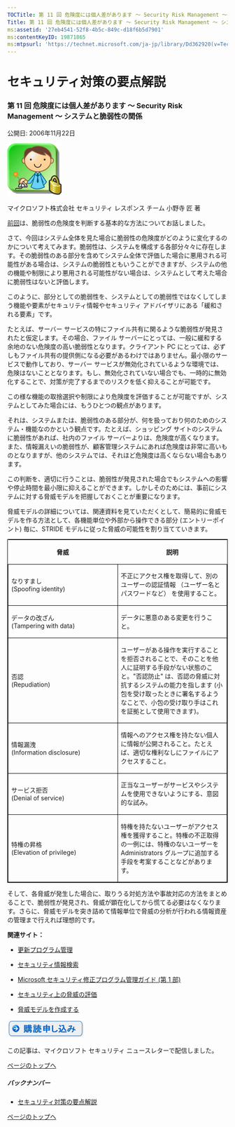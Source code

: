 ```yaml
---
TOCTitle: 第 11 回 危険度には個人差があります ～ Security Risk Management ～ システムと脆弱性の関係
Title: 第 11 回 危険度には個人差があります ～ Security Risk Management ～ システムと脆弱性の関係
ms:assetid: '27eb4541-52f8-4b5c-849c-d18f6b5d7901'
ms:contentKeyID: 19871865
ms:mtpsurl: 'https://technet.microsoft.com/ja-jp/library/Dd362920(v=TechNet.10)'
---
```


セキュリティ対策の要点解説
==========================

### 第 11 回 危険度には個人差があります ～ Security Risk Management ～ システムと脆弱性の関係

公開日: 2006年11月22日

![](images/Dd362920.SecPoint(ja-jp,TechNet.10).gif)

マイクロソフト株式会社
セキュリティ レスポンス チーム
小野寺 匠 著

[前回](https://technet.microsoft.com/ja-jp/library/fc0c06dd-be94-4620-a7f6-38b3971f0627(v=TechNet.10))は、脆弱性の危険度を判断する基本的な方法についてお話しました。

さて、今回はシステム全体を見た場合に脆弱性の危険度がどのように変化するのかについて考えてみます。脆弱性は、システムを構成する各部分々々に存在します。その脆弱性のある部分を含めてシステム全体で評価した場合に悪用される可能性がある場合は、システムの脆弱性ともいうことができますが、システムの他の機能や制限により悪用される可能性がない場合は、システムとして考えた場合に脆弱性はないと評価します。

このように、部分としての脆弱性を、システムとしての脆弱性ではなくしてしまう機能や要素がセキュリティ情報やセキュリティ アドバイザリにある「緩和される要素」です。

たとえば、サーバー サービスの特にファイル共有に関るような脆弱性が発見されたと仮定します。その場合、ファイル サーバーにとっては、一般に緩和する余地のない危険度の高い脆弱性となります。クライアント PC にとっては、必ずしもファイル共有の提供側になる必要があるわけではありません。最小限のサービスで動作しており、サーバー サービスが無効化されているような環境では、危険はないこととなります。もし、無効化されていない場合でも、一時的に無効化することで、対策が完了するまでのリスクを低く抑えることが可能です。

この様な機能の取捨選択や制限により危険度を評価することが可能ですが、システムとしてみた場合には、もうひとつの観点があります。

それは、システムまたは、脆弱性のある部分が、何を扱っており何のためのシステム・機能なのかという観点です。たとえば、ショッピング サイトのシステムに脆弱性があれば、社内のファイル サーバーよりは、危険度が高くなります。また、情報漏えいの脆弱性が、顧客管理システムにあれば危険度は非常に高いものとなりますが、他のシステムでは、それほど危険度は高くならない場合もあります。

この判断を、適切に行うことは、脆弱性が発見された場合でもシステムへの影響や停止時間を最小限に抑えることができます。しかしそのためには、事前にシステムに対する脅威モデルを把握しておくことが重要になります。

脅威モデルの詳細については、関連資料を見ていただくとして、簡易的に脅威モデルを作る方法として、各機能単位や外部から操作できる部分 (エントリーポイント) 毎に、STRIDE モデルに従った脅威の可能性を割り当てていきます。

<p> </p>
<table style="border:1px solid black;">
<colgroup>
<col width="50%" />
<col width="50%" />
</colgroup>
<thead>
<tr class="header">
<th><p>脅威</p></th>
<th><p>説明</p></th>
</tr>
</thead>
<tbody>
<tr class="odd">
<td style="border:1px solid black;"><p>なりすまし<br />
(Spoofing identity)</p></td>
<td style="border:1px solid black;"><p>不正にアクセス権を取得して、別のユーザーの認証情報 （ユーザー名とパスワードなど） を使用すること。</p></td>
</tr>  
<tr class="even">
<td style="border:1px solid black;"><p>データの改ざん<br />
(Tampering with data)</p></td>
<td style="border:1px solid black;"><p>データに悪意のある変更を行うこと。</p></td>
</tr>  
<tr class="odd">
<td style="border:1px solid black;"><p>否認<br />
(Repudiation)</p></td>
<td style="border:1px solid black;"><p>ユーザーがある操作を実行することを拒否されることで、そのことを他人に証明する手段がない状態のこと。&quot;否認防止&quot; は、否認の脅威に対抗するシステムの能力を指します (小包を受け取ったときに署名するようなことで、小包の受け取り手はこれを証拠として使用できます)。</p></td>
</tr>  
<tr class="even">
<td style="border:1px solid black;"><p>情報漏洩<br />
(Information disclosure)</p></td>
<td style="border:1px solid black;"><p>情報へのアクセス権を持たない個人に情報が公開されること。たとえば、適切な権利なしにファイルにアクセスすること。</p></td>
</tr>  
<tr class="odd">
<td style="border:1px solid black;"><p>サービス拒否<br />
(Denial of service)</p></td>
<td style="border:1px solid black;"><p>正当なユーザーがサービスやシステムを使用できないようにする、意図的な試み。</p></td>
</tr>  
<tr class="even">
<td style="border:1px solid black;"><p>特権の昇格<br />
(Elevation of privilege)</p></td>
<td style="border:1px solid black;"><p>特権を持たないユーザーがアクセス権を獲得すること。特権の不正取得の一例には、特権のないユーザーを Administrators グループに追加する手段を考案することなどがあります。</p></td>
</tr>  
</tbody>  
</table>
  
そして、各脅威が発生した場合に、取りうる対処方法や事故対応の方法をまとめることで、脆弱性が発見され、脅威が顕在化してから慌てる必要はなくなります。さらに、脅威モデルを突き詰めて情報単位で脅威の分析が行われる情報資産の管理まで行えれば理想的です。
  
**関連サイト：**
  
-   [更新プログラム管理](https://technet.microsoft.com/ja-jp/library/4cd8ee12-7d73-4b1e-a11d-ec34e80515ec(v=TechNet.10))
  
-   [セキュリティ情報検索](http://www.microsoft.com/japan/technet/security/current.aspx)
  
-   [Microsoft セキュリティ修正プログラム管理ガイド (第 1 部)](http://www.microsoft.com/japan/technet/archive/security/topics/patch/p1ch1.mspx)
  
-   [セキュリティ上の脅威の評価](http://msdn.microsoft.com/library/ms172104.aspx)
  
-   [脅威モデルを作成する](https://technet.microsoft.com/ja-jp/library/bff621a7-5afe-42fa-98c0-20a750241f76(v=TechNet.10))
  
[![](images/Dd362920.btn_reg_today(ja-jp,TechNet.10).jpg)](https://technet.microsoft.com/ja-jp/library/d2607610-3137-420b-9bbf-2552bec68922(v=TechNet.10))
  
この記事は、マイクロソフト セキュリティ ニュースレターで配信しました。
  
[](#mainsection)[ページのトップへ](#mainsection)
  
##### バックナンバー
  
-   [セキュリティ対策の要点解説](https://technet.microsoft.com/ja-jp/library/f301b3b4-fdcc-43f8-846e-135538db4edf(v=TechNet.10))
  
[](#mainsection)[ページのトップへ](#mainsection)
